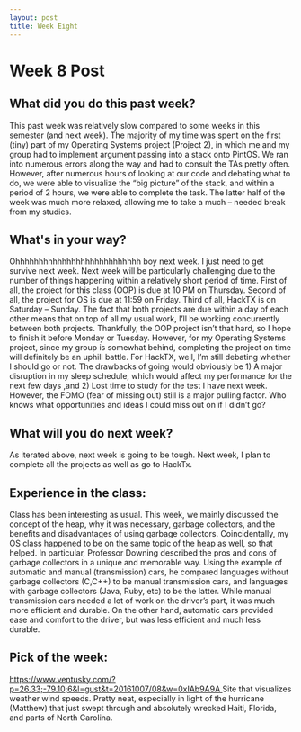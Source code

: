 ```yaml
---
layout: post
title: Week Eight
---
```


<h1> Week 8 Post </h1>
<h2>What did you do this past week? </h2>
This past week was relatively slow compared to some weeks in this semester (and next week). The majority of my time was spent on the first (tiny) part of my Operating Systems project (Project 2), in which me and my group had to implement argument passing into a stack onto PintOS. We ran into numerous errors along the way and had to consult the TAs pretty often. However, after numerous hours of looking at our code and debating what to do, we were able to visualize the “big picture” of the stack, and within a period of 2 hours, we were able to complete the task. The latter half of the week was much more relaxed, allowing me to take a much – needed break from my studies. 
<h2>What's in your way?</h2>
Ohhhhhhhhhhhhhhhhhhhhhhhhhhh boy next week. I just need to get survive next week. Next week will be particularly challenging due to the number of things happening within a relatively short period of time. First of all, the project for this class (OOP) is due at 10 PM on Thursday. Second of all, the project for OS is due at 11:59 on Friday. Third of all, HackTX is on Saturday – Sunday. The fact that both projects are due within a day of each other means that on top of all my usual work, I’ll be working concurrently between both projects. Thankfully, the OOP project isn’t that hard, so I hope to finish it before Monday or Tuesday.  However, for my Operating Systems project, since my group is somewhat behind, completing the project on time will definitely be an uphill battle. For HackTX, well, I’m still debating whether I should go or not. The drawbacks of going would obviously be 1) A major disruption in my sleep schedule, which would affect my performance for the next few days ,and 2) Lost time to study for the test I have next week. However, the FOMO (fear of missing out) still is a major pulling factor. Who knows what opportunities and ideas I could miss out on if I didn’t go?
<h2>What will you do next week?</h2>
As iterated above, next week is going to be tough. Next week, I plan to complete all the projects as well as go to HackTx. 
<h2>Experience in the class:</h2>
Class has been interesting as usual. This week, we mainly discussed the concept of the heap, why it was necessary, garbage collectors, and the benefits and disadvantages of using garbage collectors. Coincidentally, my OS class happened to be on the same topic of the heap as well, so that helped. In particular, Professor Downing described the pros and cons of garbage collectors in a unique and memorable way. Using the example of automatic and manual (transmission) cars, he compared languages without garbage collectors (C,C++) to be manual transmission cars, and languages with garbage collectors (Java, Ruby, etc) to be the latter. While manual transmission cars needed a lot of work on the driver’s part, it was much more efficient and durable. On the other hand, automatic cars provided ease and comfort to the driver, but was less efficient and much less durable.
<h2>Pick of the week:</h2>
<a href = "https://www.ventusky.com/?p=26.33;-79.10;6&l=gust&t=20161007/08&w=0xIAb9A9A"> https://www.ventusky.com/?p=26.33;-79.10;6&l=gust&t=20161007/08&w=0xIAb9A9A </a>
Site that visualizes weather wind speeds. Pretty neat, especially in light of the hurricane (Matthew) that just swept through and absolutely wrecked Haiti, Florida, and parts of North Carolina. 
